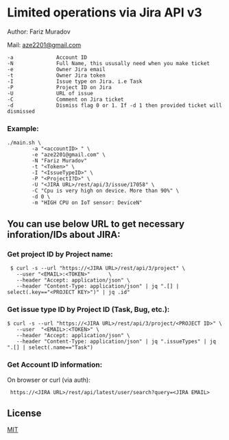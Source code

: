 # Limited operations via Jira API v3

Author: Fariz Muradov

Mail: aze2201@gmail.com


```
-a              Account ID
-N              Full Name, this ususally need when you make ticket
-e              Owner Jira email
-t              Owner Jira token
-I              Issue type on Jira. i.e Task
-P              Project ID on Jira
-U              URL of issue
-C              Comment on Jira ticket
-d              Dismiss flag 0 or 1. If -d 1 then provided ticket will dismissed
```

### Example:
```
./main.sh \
        -a "<accountID> " \
        -e "aze2201@gmail.com" \
        -N "Fariz Muradov"
        -t "<Token>" \
        -I "<IssueTypeID>" \
        -P "<ProjectI?D>" \
        -U "<JIRA URL>/rest/api/3/issue/17058" \
        -C "Cpu is very high on device. More than 90%" \
        -d 0 \
        -m "HIGH CPU on IoT sensor: DeviceN"
```


## You can use below URL to get necessary inforation/IDs about JIRA:

### Get project ID by Project name:

```
 $ curl -s --url "https://<JIRA URL>/rest/api/3/project" \
   --user "<EMAIL>:<TOKEN>"      \
   --header "Accept: application/json" \
   --header "Content-Type: application/json" | jq ".[] | select(.key=="<PROJECT KEY>")" | jq .id"
```

       
### Get issue type ID by Project ID (Task, Bug, etc.):
       
``` 
$ curl -s --url "https://<JIRA URL>/rest/api/3/project/<PROJECT ID>" \
   --user  "<EMAIL>:<TOKEN>" \
   --header "Accept: application/json" \
   --header "Content-Type: application/json" | jq ".issueTypes" | jq ".[] | select(.name=="Task")
```

### Get Account ID information:
 On browser or curl (via auth):

```
 https://<JIRA URL>/rest/api/latest/user/search?query=<JIRA EMAIL>
```

## License
[MIT](https://choosealicense.com/licenses/mit/)
